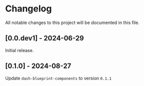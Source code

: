 # Changelog

All notable changes to this project will be documented in this file.

## [0.0.dev1] - 2024-06-29

Initial release.

## [0.1.0] - 2024-08-27

Update `dash-blueprint-components` to version `0.1.1`
